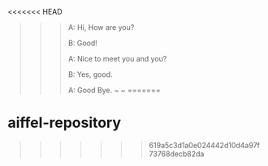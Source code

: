 <<<<<<< HEAD
>>> A: Hi, How are you? 
>>> 
>>> B: Good!
>>>
>>> A: Nice to meet you and you?
>>>
>>> B: Yes, good.
>>>
>>> A: Good Bye.
>>> ~
>>> ~
=======
# aiffel-repository
>>>>>>> 619a5c3d1a0e024442d10d4a97f73768decb82da
